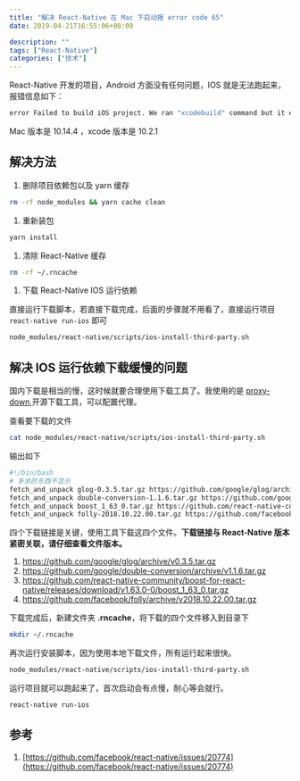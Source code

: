 ```yaml
---
title: "解决 React-Native 在 Mac 下启动报 error code 65"
date: 2019-04-21T16:55:06+08:00

description: ""
tags: ["React-Native"]
categories: ["技术"]
---
```


React-Native 开发的项目，Android 方面没有任何问题，IOS 就是无法跑起来，报错信息如下：

```bash
error Failed to build iOS project. We ran "xcodebuild" command but it exited with error code 65. To debug build logs further, consider building your app with Xcode.app, by opening reactNative.xcodeproj
```

Mac 版本是 10.14.4 ，xcode 版本是 10.2.1

<!--more-->

## 解决方法

1. 删除项目依赖包以及 yarn 缓存

```bash
rm -rf node_modules && yarn cache clean
```

1. 重新装包

```bash
yarn install
```

1. 清除 React-Native 缓存

```bash
rm -rf ~/.rncache
```

1. 下载 React-Native IOS 运行依赖

直接运行下载脚本，若直接下载完成，后面的步骤就不用看了，直接运行项目 `react-native run-ios` 即可

```bash
node_modules/react-native/scripts/ios-install-third-party.sh
```

## 解决 IOS 运行依赖下载缓慢的问题

国内下载是相当的慢，这时候就要合理使用下载工具了。我使用的是 [proxy-down](https://github.com/proxyee-down-org/proxyee-down),开源下载工具，可以配置代理。

查看要下载的文件

```bash
cat node_modules/react-native/scripts/ios-install-third-party.sh
```

输出如下

```bash
#!/bin/bash
# 多余的东西不显示
fetch_and_unpack glog-0.3.5.tar.gz https://github.com/google/glog/archive/v0.3.5.tar.gz 61067502c5f9769d111ea1ee3f74e6ddf0a5f9cc "\"$SCRIPTDIR/ios-configure-glog.sh\""
fetch_and_unpack double-conversion-1.1.6.tar.gz https://github.com/google/double-conversion/archive/v1.1.6.tar.gz 1c7d88afde3aaeb97bb652776c627b49e132e8e0
fetch_and_unpack boost_1_63_0.tar.gz https://github.com/react-native-community/boost-for-react-native/releases/download/v1.63.0-0/boost_1_63_0.tar.gz c3f57e1d22a995e608983effbb752b54b6eab741
fetch_and_unpack folly-2018.10.22.00.tar.gz https://github.com/facebook/folly/archive/v2018.10.22.00.tar.gz f70a75bfeb394363d2049a846bba118ffb3b368a
```

四个下载链接是关键，使用工具下载这四个文件。**下载链接与 React-Native 版本紧密关联，请仔细查看文件版本。**

1. https://github.com/google/glog/archive/v0.3.5.tar.gz
1. https://github.com/google/double-conversion/archive/v1.1.6.tar.gz
1. https://github.com/react-native-community/boost-for-react-native/releases/download/v1.63.0-0/boost_1_63_0.tar.gz
1. https://github.com/facebook/folly/archive/v2018.10.22.00.tar.gz

下载完成后，新建文件夹 **.rncache**，将下载的四个文件移入到目录下

```bash
mkdir ~/.rncache
```

再次运行安装脚本，因为使用本地下载文件，所有运行起来很快。

```bash
node_modules/react-native/scripts/ios-install-third-party.sh
```

运行项目就可以跑起来了，首次启动会有点慢，耐心等会就行。

```bash
react-native run-ios
```

## 参考

1. [https://github.com/facebook/react-native/issues/20774](https://github.com/facebook/react-native/issues/20774)
